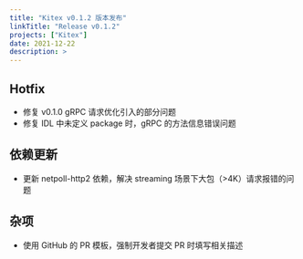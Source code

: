 ```yaml
---
title: "Kitex v0.1.2 版本发布"
linkTitle: "Release v0.1.2"
projects: ["Kitex"]
date: 2021-12-22
description: >
---
```


## Hotfix

- 修复 v0.1.0 gRPC 请求优化引入的部分问题
- 修复 IDL 中未定义 package 时，gRPC 的方法信息错误问题

## 依赖更新

- 更新 netpoll-http2 依赖，解决 streaming 场景下大包（>4K）请求报错的问题

## 杂项

- 使用 GitHub 的 PR 模板，强制开发者提交 PR 时填写相关描述
